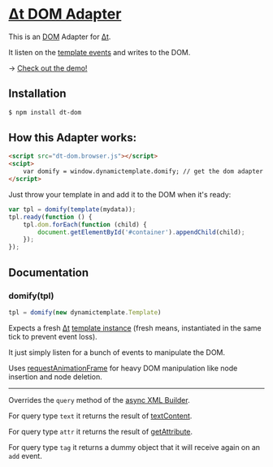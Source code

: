 # [Δt DOM Adapter](https://github.com/dodo/node-dt-dom/)

This is an [DOM](http://www.w3.org/TR/dom/) Adapter for [Δt](http://dodo.github.com/node-dynamictemplate/).

It listen on the [template events](http://dodo.github.com/node-asyncxml/#section-4) and writes to the DOM.

→ [Check out the demo!](http://dodo.github.com/node-dynamictemplate/example/svg.html)

## Installation

```bash
$ npm install dt-dom
```

## How this Adapter works:

```html
<script src="dt-dom.browser.js"></script>
<scipt>
    var domify = window.dynamictemplate.domify; // get the dom adapter
</script>
```

Just throw your template in and add it to the DOM when it's ready:

```javascript
var tpl = domify(template(mydata));
tpl.ready(function () {
    tpl.dom.forEach(function (child) {
        document.getElementById('#container').appendChild(child);
    });
});
```

## Documentation

### domify(tpl)

```javascript
tpl = domify(new dynamictemplate.Template)
```
Expects a fresh [Δt](http://dodo.github.com/node-dynamictemplate/) [template instance](http://dodo.github.com/node-dynamictemplate/doc.html) (fresh means, instantiated in the same tick to prevent event loss).

It just simply listen for a bunch of events to manipulate the DOM.

Uses [requestAnimationFrame](http://paulirish.com/2011/requestanimationframe-for-smart-animating/) for heavy DOM manipulation like node insertion and node deletion.

----

Overrides the `query` method of the [async XML Builder](http://dodo.github.com/node-asyncxml/#section-3-1).

For query type `text` it returns the result of [textContent](https://developer.mozilla.org/en/DOM/Node.textContent).

For query type `attr` it returns the result of [getAttribute](https://developer.mozilla.org/en/DOM/element.getAttribute).

For query type `tag` it returns a dummy object that it will receive again on an `add` event.
